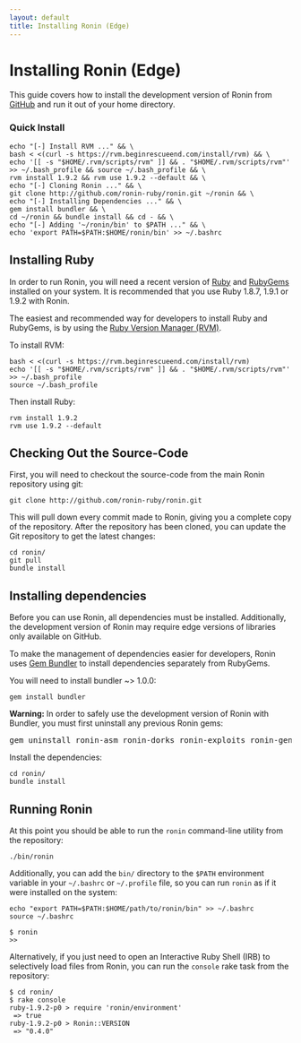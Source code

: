```yaml
---
layout: default
title: Installing Ronin (Edge)
---
```


# Installing Ronin (Edge)

This guide covers how to install the development version of Ronin from
[GitHub](http://github.com/ronin-ruby/ronin/) and run it out of your
home directory.

### Quick Install

    echo "[-] Install RVM ..." && \
    bash < <(curl -s https://rvm.beginrescueend.com/install/rvm) && \
    echo '[[ -s "$HOME/.rvm/scripts/rvm" ]] && . "$HOME/.rvm/scripts/rvm"' >> ~/.bash_profile && source ~/.bash_profile && \
    rvm install 1.9.2 && rvm use 1.9.2 --default && \
    echo "[-] Cloning Ronin ..." && \
    git clone http://github.com/ronin-ruby/ronin.git ~/ronin && \
    echo "[-] Installing Dependencies ..." && \
    gem install bundler && \
    cd ~/ronin && bundle install && cd - && \
    echo "[-] Adding '~/ronin/bin' to $PATH ..." && \
    echo 'export PATH=$PATH:$HOME/ronin/bin' >> ~/.bashrc

## Installing Ruby

In order to run Ronin, you will need a recent version of
[Ruby](http://www.ruby-lang.org/) and [RubyGems](http://rubygems.org/)
installed on your system. It is recommended that you use Ruby 1.8.7, 1.9.1
or 1.9.2 with Ronin.

The easiest and recommended way for developers to install Ruby and RubyGems,
is by using the [Ruby Version Manager (RVM)](http://rvm.beginrescueend.com/).

To install RVM:

    bash < <(curl -s https://rvm.beginrescueend.com/install/rvm)
    echo '[[ -s "$HOME/.rvm/scripts/rvm" ]] && . "$HOME/.rvm/scripts/rvm"' >> ~/.bash_profile
    source ~/.bash_profile
    
Then install Ruby:

    rvm install 1.9.2
    rvm use 1.9.2 --default

## Checking Out the Source-Code

First, you will need to checkout the source-code from the main Ronin
repository using git:

    git clone http://github.com/ronin-ruby/ronin.git

This will pull down every commit made to Ronin, giving you a complete copy of
the repository. After the repository has been cloned, you can update the Git
repository to get the latest changes:

    cd ronin/
    git pull
    bundle install

## Installing dependencies

Before you can use Ronin, all dependencies must be installed. Additionally, the
development version of Ronin may require edge versions of libraries
only available on GitHub.

To make the management of dependencies easier for developers, Ronin uses
[Gem Bundler](http://gembundler.com/) to install dependencies separately from
RubyGems.

You will need to install bundler ~> 1.0.0:

    gem install bundler

<div class="warning">
  <p>
    <b>Warning:</b> In order to safely use the development version of Ronin
    with Bundler, you must first uninstall any previous Ronin gems:
  </p>

  <pre>gem uninstall ronin-asm ronin-dorks ronin-exploits ronin-gen ronin-php ronin-scanners ronin-sql ronin-web ronin</pre>
</div>

Install the dependencies:

    cd ronin/
    bundle install

## Running Ronin

At this point you should be able to run the `ronin` command-line utility
from the repository:

    ./bin/ronin

Additionally, you can add the `bin/` directory to the `$PATH`
environment variable in your `~/.bashrc` or `~/.profile` file, so you can run
`ronin` as if it were installed on the system:

    echo "export PATH=$PATH:$HOME/path/to/ronin/bin" >> ~/.bashrc
    source ~/.bashrc

    $ ronin
    >>

Alternatively, if you just need to open an Interactive Ruby Shell (IRB) to
selectively load files from Ronin, you can run the `console` rake task
from the repository:

    $ cd ronin/
    $ rake console
    ruby-1.9.2-p0 > require 'ronin/environment'
     => true
    ruby-1.9.2-p0 > Ronin::VERSION
     => "0.4.0"

